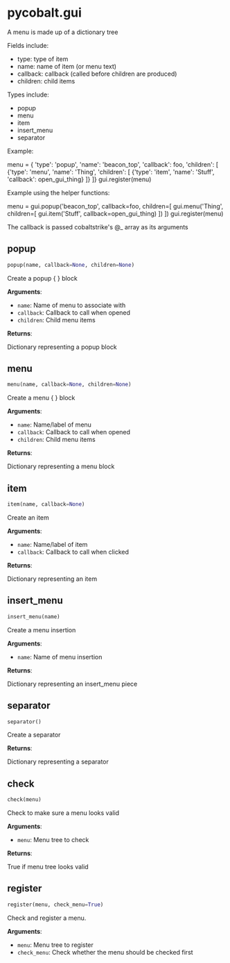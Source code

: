 # pycobalt.gui

A menu is made up of a dictionary tree

Fields include:
- type: type of item
- name: name of item (or menu text)
- callback: callback (called before children are produced)
- children: child items

Types include:
- popup
- menu
- item
- insert_menu
- separator

Example:

menu = { 'type': 'popup', 'name': 'beacon_top', 'callback': foo, 'children': [
{'type': 'menu', 'name': 'Thing', 'children': [
{'type': 'item', 'name': 'Stuff', 'callback': open_gui_thing}
]}
]}
gui.register(menu)

Example using the helper functions:

menu = gui.popup('beacon_top', callback=foo, children=[
gui.menu('Thing', children=[
gui.item('Stuff', callback=open_gui_thing)
])
])
gui.register(menu)

The callback is passed cobaltstrike's @_ array as its arguments

## popup
```python
popup(name, callback=None, children=None)
```

Create a popup { } block

**Arguments**:

- `name`: Name of menu to associate with
- `callback`: Callback to call when opened
- `children`: Child menu items

**Returns**:

Dictionary representing a popup block

## menu
```python
menu(name, callback=None, children=None)
```

Create a menu { } block

**Arguments**:

- `name`: Name/label of menu
- `callback`: Callback to call when opened
- `children`: Child menu items

**Returns**:

Dictionary representing a menu block

## item
```python
item(name, callback=None)
```

Create an item

**Arguments**:

- `name`: Name/label of item
- `callback`: Callback to call when clicked

**Returns**:

Dictionary representing an item

## insert_menu
```python
insert_menu(name)
```

Create a menu insertion

**Arguments**:

- `name`: Name of menu insertion

**Returns**:

Dictionary representing an insert_menu piece

## separator
```python
separator()
```

Create a separator

**Returns**:

Dictionary representing a separator

## check
```python
check(menu)
```

Check to make sure a menu looks valid

**Arguments**:

- `menu`: Menu tree to check

**Returns**:

True if menu tree looks valid

## register
```python
register(menu, check_menu=True)
```

Check and register a menu.

**Arguments**:

- `menu`: Menu tree to register
- `check_menu`: Check whether the menu should be checked first

